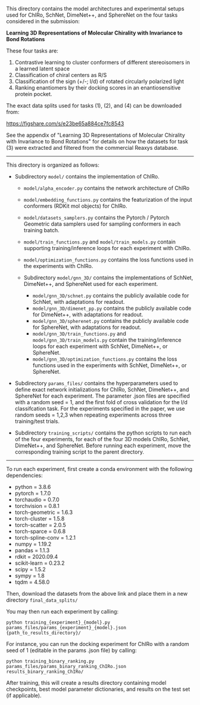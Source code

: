 This directory contains the model architectures and experimental setups used for ChIRo, SchNet, DimeNet++, and SphereNet on the four tasks considered in the submission: 

**Learning 3D Representations of Molecular Chirality with Invariance to Bond Rotations**

These four tasks are:

1) Contrastive learning to cluster conformers of different stereoisomers in a learned latent space
2) Classification of chiral centers as R/S
3) Classification of the sign (+/-; l/d) of rotated circularly polarized light
4) Ranking enantiomers by their docking scores in an enantiosensitive protein pocket.

The exact data splits used for tasks (1), (2), and (4) can be downloaded from:

https://figshare.com/s/e23be65a884ce7fc8543

See the appendix of "Learning 3D Representations of Molecular Chirality with Invariance to Bond Rotations" for details on how the datasets for task (3) were extracted and filtered from the commercial Reaxys database.

------------------------------------------------------------------------------------------------------------------------------

This directory is organized as follows:

* Subdirectory ```model/``` contains the implementation of ChIRo.
    * ```model/alpha_encoder.py``` contains the network architecture of ChIRo
    * ```model/embedding_functions.py``` contains the featurization of the input conformers (RDKit mol objects) for ChIRo.
    * ```model/datasets_samplers.py``` contains the Pytorch / Pytorch Geometric data samplers used for sampling conformers in each training batch.
    * ```model/train_functions.py``` and ```model/train_models.py``` contain supporting training/inference loops for each experiment with ChIRo.
    * ```model/optimization_functions.py``` contains the loss functions used in the experiments with ChIRo.
    
    * Subdirectory ```model/gnn_3D/``` contains the implementations of SchNet, DimeNet++, and SphereNet used for each experiment.
        * ```model/gnn_3D/schnet.py``` contains the publicly available code for SchNet, with adaptations for readout.
        * ```model/gnn_3D/dimenet_pp.py``` contains the publicly available code for DimeNet++, with adaptations for readout.
        * ```model/gnn_3D/spherenet.py``` contains the publicly available code for SphereNet, with adaptations for readout.
        * ```model/gnn_3D/train_functions.py``` and ```model/gnn_3D/train_models.py``` contain the training/inference loops for each experiment with SchNet, DimeNet++, or SphereNet.
        * ```model/gnn_3D/optimization_functions.py``` contains the loss functions used in the experiments with SchNet, DimeNet++, or SphereNet.

* Subdirectory ```params_files/``` contains the hyperparameters used to define exact network initializations for ChIRo, SchNet, DimeNet++, and SphereNet for each experiment. The parameter .json files are specified with a random seed = 1, and the first fold of cross validation for the l/d classifcation task. For the experiments specified in the paper, we use random seeds = 1,2,3 when repeating experiments across three training/test trials.

* Subdirectory ```training_scripts/``` contains the python scripts to run each of the four experiments, for each of the four 3D models ChIRo, SchNet, DimeNet++, and SphereNet. Before running each experiment, move the corresponding training script to the parent directory.

-----------------------------------------------------------------------------------------------------------------------------

To run each experiment, first create a conda environment with the following dependencies:

* python = 3.8.6
* pytorch = 1.7.0
* torchaudio = 0.7.0
* torchvision = 0.8.1
* torch-geometric = 1.6.3
* torch-cluster = 1.5.8
* torch-scatter = 2.0.5
* torch-sparce = 0.6.8
* torch-spline-conv = 1.2.1
* numpy = 1.19.2
* pandas = 1.1.3
* rdkit = 2020.09.4
* scikit-learn = 0.23.2
* scipy = 1.5.2
* sympy = 1.8
* tqdm = 4.58.0

Then, download the datasets from the above link and place them in a new directory ```final_data_splits/```

You may then run each experiment by calling:

```console
python training_{experiment}_{model}.py params_files/params_{experiment}_{model}.json {path_to_results_directory}/
```


For instance, you can run the docking experiment for ChIRo with a random seed of 1 (editable in the params .json file) by calling:

```console
python training_binary_ranking.py params_files/params_binary_ranking_ChIRo.json results_binary_ranking_ChIRo/
```

After training, this will create a results directory containing model checkpoints, best model parameter dictionaries, and results on the test set (if applicable).
    